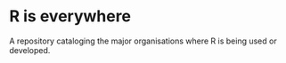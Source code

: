 # R is everywhere
A repository cataloging the major organisations where R is being used or developed.
